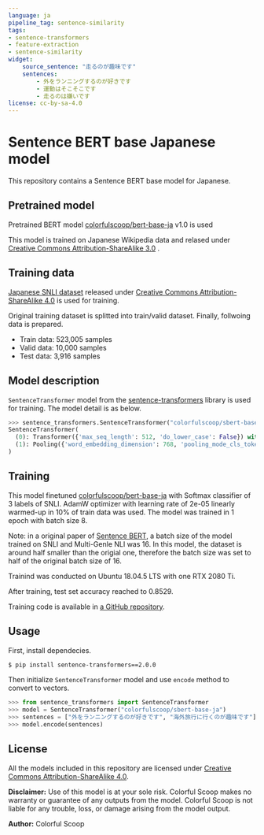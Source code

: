 ```yaml
---
language: ja
pipeline_tag: sentence-similarity
tags:
- sentence-transformers
- feature-extraction
- sentence-similarity
widget:
    source_sentence: "走るのが趣味です"
    sentences:
        - 外をランニングするのが好きです
        - 運動はそこそこです
        - 走るのは嫌いです
license: cc-by-sa-4.0
---
```


# Sentence BERT base Japanese model

This repository contains a Sentence BERT base model for Japanese.

## Pretrained model

Pretrained BERT model [colorfulscoop/bert-base-ja](https://huggingface.co/colorfulscoop/bert-base-ja) v1.0 is used

This model is trained on Japanese Wikipedia data and relased under [Creative Commons Attribution-ShareAlike 3.0](https://creativecommons.org/licenses/by-sa/3.0/) .

## Training data

[Japanese SNLI dataset](https://nlp.ist.i.kyoto-u.ac.jp/index.php?%E6%97%A5%E6%9C%AC%E8%AA%9ESNLI%28JSNLI%29%E3%83%87%E3%83%BC%E3%82%BF%E3%82%BB%E3%83%83%E3%83%88) released under [Creative Commons Attribution-ShareAlike 4.0](https://creativecommons.org/licenses/by-sa/4.0/) is used for training.

Original training dataset is splitted into train/valid dataset. Finally, follwoing data is prepared.

* Train data: 523,005 samples
* Valid data: 10,000 samples
* Test data: 3,916 samples

## Model description

`SentenceTransformer` model from the [sentence-transformers](https://github.com/UKPLab/sentence-transformers) library is used for training.
The model detail is as below.

```py
>>> sentence_transformers.SentenceTransformer("colorfulscoop/sbert-base-ja")
SentenceTransformer(
  (0): Transformer({'max_seq_length': 512, 'do_lower_case': False}) with Transformer model: BertModel
  (1): Pooling({'word_embedding_dimension': 768, 'pooling_mode_cls_token': False, 'pooling_mode_mean_tokens': True, 'pooling_mode_max_tokens': False, 'pooling_mode_mean_sqrt_len_tokens': False})
)
```

## Training

This model finetuned [colorfulscoop/bert-base-ja](https://huggingface.co/colorfulscoop/bert-base-ja) with Softmax classifier of 3 labels of SNLI. AdamW optimizer with learning rate of 2e-05 linearly warmed-up in 10% of train data was used. The model was trained in 1 epoch with batch size 8.

Note: in a original paper of [Sentence BERT](https://arxiv.org/abs/1908.10084), a batch size of the model trained on SNLI and Multi-Genle NLI was 16. In this model, the dataset is around half smaller than the origial one, therefore the batch size was set to half of the original batch size of 16.

Trainind was conducted on Ubuntu 18.04.5 LTS with one RTX 2080 Ti.

After training, test set accuracy reached to 0.8529.

Training code is available in [a GitHub repository](https://github.com/colorfulscoop/sbert-ja).

## Usage

First, install dependecies.

```sh
$ pip install sentence-transformers==2.0.0
```

Then initialize `SentenceTransformer` model and use `encode` method to convert to vectors.

```py
>>> from sentence_transformers import SentenceTransformer
>>> model = SentenceTransformer("colorfulscoop/sbert-base-ja")
>>> sentences = ["外をランニングするのが好きです", "海外旅行に行くのが趣味です"]
>>> model.encode(sentences)
```

## License

All the models included in this repository are licensed under [Creative Commons Attribution-ShareAlike 4.0](https://creativecommons.org/licenses/by-sa/4.0/).

**Disclaimer:** Use of this model is at your sole risk. Colorful Scoop makes no warranty or guarantee of any outputs from the model. Colorful Scoop is not liable for any trouble, loss, or damage arising from the model output.

**Author:** Colorful Scoop
